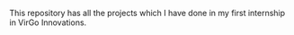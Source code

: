 This repository has all the projects which I have done in my first internship in VirGo Innovations.

